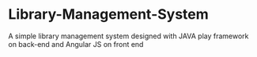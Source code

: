 # Library-Management-System
A simple library management system designed with JAVA play framework on back-end and Angular JS on front end
